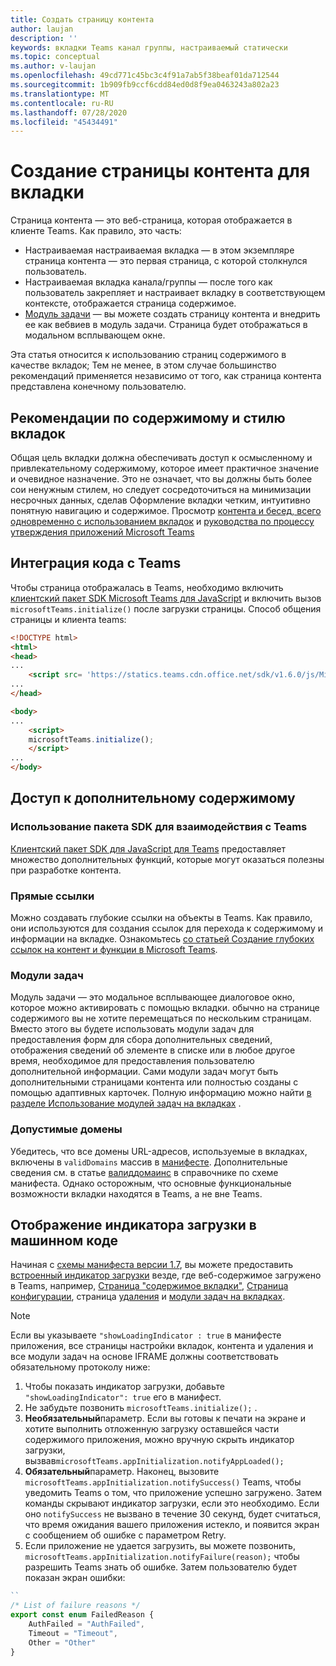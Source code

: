 ```yaml
---
title: Создать страницу контента
author: laujan
description: ''
keywords: вкладки Teams канал группы, настраиваемый статически
ms.topic: conceptual
ms.author: v-laujan
ms.openlocfilehash: 49cd771c45bc3c4f91a7ab5f38beaf01da712544
ms.sourcegitcommit: 1b909fb9ccf6cdd84ed0d8f9ea0463243a802a23
ms.translationtype: MT
ms.contentlocale: ru-RU
ms.lasthandoff: 07/28/2020
ms.locfileid: "45434491"
---
```

# <a name="create-a-content-page-for-your-tab"></a>Создание страницы контента для вкладки

Страница контента — это веб-страница, которая отображается в клиенте Teams. Как правило, это часть:

* Настраиваемая настраиваемая вкладка — в этом экземпляре страница контента — это первая страница, с которой столкнулся пользователь.
* Настраиваемая вкладка канала/группы — после того как пользователь закрепляет и настраивает вкладку в соответствующем контексте, отображается страница содержимое.
* [Модуль задачи](~/task-modules-and-cards/what-are-task-modules.md) — вы можете создать страницу контента и внедрить ее как вебвиев в модуль задачи. Страница будет отображаться в модальном всплывающем окне.

Эта статья относится к использованию страниц содержимого в качестве вкладок; Тем не менее, в этом случае большинство рекомендаций применяется независимо от того, как страница контента представлена конечному пользователю.

## <a name="tab-content-and-style-guidelines"></a>Рекомендации по содержимому и стилю вкладок

Общая цель вкладки должна обеспечивать доступ к осмысленному и привлекательному содержимому, которое имеет практичное значение и очевидное назначение. Это не означает, что вы должны быть более сои ненужным стилем, но следует сосредоточиться на минимизации несрочных данных, сделав Оформление вкладки четким, интуитивно понятную навигацию и содержимое. Просмотр [контента и бесед, всего одновременно с использованием вкладок](~/tabs/design/tabs.md) и [руководства по процессу утверждения приложений Microsoft Teams](~/concepts/deploy-and-publish/appsource/prepare/frequently-failed-cases.md)

## <a name="integrate-your-code-with-teams"></a>Интеграция кода с Teams

Чтобы страница отображалась в Teams, необходимо включить [клиентский пакет SDK Microsoft Teams для JavaScript](/javascript/api/overview/msteams-client?view=msteams-client-js-latest) и включить вызов `microsoftTeams.initialize()` после загрузки страницы. Способ общения страницы и клиента teams:

```html
<!DOCTYPE html>
<html>
<head>
...
    <script src= 'https://statics.teams.cdn.office.net/sdk/v1.6.0/js/MicrosoftTeams.min.js'></script>
...
</head>

<body>
...
    <script>
    microsoftTeams.initialize();
    </script>
...
</body>
```

## <a name="accessing-additional-content"></a>Доступ к дополнительному содержимому

### <a name="using-the-sdk-to-interact-with-teams"></a>Использование пакета SDK для взаимодействия с Teams

[Клиентский пакет SDK для JavaScript для Teams](~/tabs/how-to/using-teams-client-sdk.md) предоставляет множество дополнительных функций, которые могут оказаться полезны при разработке контента.

### <a name="deep-links"></a>Прямые ссылки

Можно создавать глубокие ссылки на объекты в Teams. Как правило, они используются для создания ссылок для перехода к содержимому и информации на вкладке. Ознакомьтесь [со статьей Создание глубоких ссылок на контент и функции в Microsoft Teams](~/concepts/build-and-test/deep-links.md).

### <a name="task-modules"></a>Модули задач

Модуль задачи — это модальное всплывающее диалоговое окно, которое можно активировать с помощью вкладки. обычно на странице содержимого вы не хотите перемещаться по нескольким страницам. Вместо этого вы будете использовать модули задач для предоставления форм для сбора дополнительных сведений, отображения сведений об элементе в списке или в любое другое время, необходимое для предоставления пользователю дополнительной информации. Сами модули задач могут быть дополнительными страницами контента или полностью созданы с помощью адаптивных карточек. Полную информацию можно найти [в разделе Использование модулей задач на вкладках](~/task-modules-and-cards/task-modules/task-modules-tabs.md) .

### <a name="valid-domains"></a>Допустимые домены

Убедитесь, что все домены URL-адресов, используемые в вкладках, включены в `validDomains` массив в [манифесте](~/concepts/build-and-test/apps-package.md). Дополнительные сведения см. в статье [валиддомаинс](~/resources/schema/manifest-schema.md#validdomains) в справочнике по схеме манифеста. Однако осторожным, что основные функциональные возможности вкладки находятся в Teams, а не вне Teams.

## <a name="show-a-native-loading-indicator"></a>Отображение индикатора загрузки в машинном коде

Начиная с [схемы манифеста версии 1.7](../../../resources/schema/manifest-schema.md), вы можете предоставить [встроенный индикатор загрузки](../../../resources/schema/manifest-schema.md#showloadingindicator) везде, где веб-содержимое загружено в Teams, например, [Страница "содержимое вкладки"](#integrate-your-code-with-teams), [Страница конфигурации](configuration-page.md), страница [удаления](removal-page.md) и [модули задач на вкладках](../../../task-modules-and-cards/task-modules/task-modules-tabs.md).

> [!NOTE]
> Если вы указываете `"showLoadingIndicator : true` в манифесте приложения, все страницы настройки вкладок, контента и удаления и все модули задач на основе IFRAME должны соответствовать обязательному протоколу ниже:

1. Чтобы показать индикатор загрузки, добавьте `"showLoadingIndicator": true` его в манифест. 
2. Не забудьте позвонить `microsoftTeams.initialize();` .
3. **Необязательный**параметр. Если вы готовы к печати на экране и хотите выполнить отложенную загрузку оставшейся части содержимого приложения, можно вручную скрыть индикатор загрузки, вызвав`microsoftTeams.appInitialization.notifyAppLoaded();`
4. **Обязательный**параметр. Наконец, вызовите `microsoftTeams.appInitialization.notifySuccess()` Teams, чтобы уведомить Teams о том, что приложение успешно загружено. Затем команды скрывают индикатор загрузки, если это необходимо. Если оно `notifySuccess` не вызвано в течение 30 секунд, будет считаться, что время ожидания вашего приложения истекло, и появится экран с сообщением об ошибке с параметром Retry.
5. Если приложение не удается загрузить, вы можете позвонить, `microsoftTeams.appInitialization.notifyFailure(reason);` чтобы разрешить Teams знать об ошибке. Затем пользователю будет показан экран ошибки:

```typescript
``
/* List of failure reasons */
export const enum FailedReason {
    AuthFailed = "AuthFailed",
    Timeout = "Timeout",
    Other = "Other"
}
```
>
